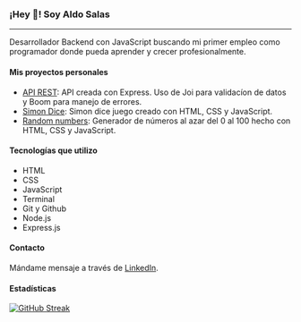 ### ¡Hey 👋! Soy Aldo Salas

---
Desarrollador Backend con JavaScript buscando mi primer empleo como programador donde pueda aprender y crecer profesionalmente.

#### Mis proyectos personales

- [API REST](https://github.com/aldosalasrdz/api_express): API creada con Express. Uso de Joi para validacíon de datos y Boom para manejo de errores.
- [Simon Dice](https://aldosalasrdz.github.io/Simon-Dice/): Simon dice juego creado con HTML, CSS y JavaScript.
- [Random numbers](https://aldosalasrdz.github.io/Random-numbers/): Generador de números al azar del 0 al 100 hecho con HTML, CSS y JavaScript.

#### Tecnologías que utilizo

- HTML
- CSS
- JavaScript
- Terminal
- Git y Github
- Node.js
- Express.js

#### Contacto

Mándame mensaje a través de [LinkedIn](https://linkedin.com/in/aldosalasrdz).

#### Estadísticas

[![GitHub Streak](https://github-readme-streak-stats.herokuapp.com?user=aldosalasrdz&theme=dark&hide_border=true&date_format=j%20M%5B%20Y%5D)](https://git.io/streak-stats)

<!--
**aldosalasrdz/aldosalasrdz** is a ✨ _special_ ✨ repository because its `README.md` (this file) appears on your GitHub profile.

Here are some ideas to get you started:

- 🔭 I’m currently working on ...
- 🌱 I’m currently learning ...
- 👯 I’m looking to collaborate on ...
- 🤔 I’m looking for help with ...
- 💬 Ask me about ...
- 📫 How to reach me: ...
- 😄 Pronouns: ...
- ⚡ Fun fact: ...
-->
